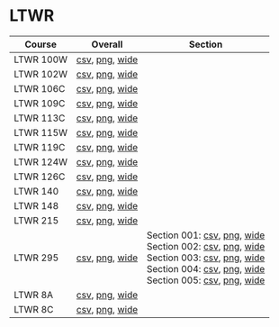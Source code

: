# LTWR

| Course | Overall | Section |
| ------ | ------- | ------- |
| LTWR 100W | [csv](https://github.com/UCSD-Historical-Enrollment-Data/2025Spring/blob/main/overall/LTWR%20100W.csv), [png](https://raw.githubusercontent.com/UCSD-Historical-Enrollment-Data/2025Spring/main/plot_overall/LTWR%20100W.png), [wide](https://raw.githubusercontent.com/UCSD-Historical-Enrollment-Data/2025Spring/main/plot_overall_wide/LTWR%20100W.png) |  |
| LTWR 102W | [csv](https://github.com/UCSD-Historical-Enrollment-Data/2025Spring/blob/main/overall/LTWR%20102W.csv), [png](https://raw.githubusercontent.com/UCSD-Historical-Enrollment-Data/2025Spring/main/plot_overall/LTWR%20102W.png), [wide](https://raw.githubusercontent.com/UCSD-Historical-Enrollment-Data/2025Spring/main/plot_overall_wide/LTWR%20102W.png) |  |
| LTWR 106C | [csv](https://github.com/UCSD-Historical-Enrollment-Data/2025Spring/blob/main/overall/LTWR%20106C.csv), [png](https://raw.githubusercontent.com/UCSD-Historical-Enrollment-Data/2025Spring/main/plot_overall/LTWR%20106C.png), [wide](https://raw.githubusercontent.com/UCSD-Historical-Enrollment-Data/2025Spring/main/plot_overall_wide/LTWR%20106C.png) |  |
| LTWR 109C | [csv](https://github.com/UCSD-Historical-Enrollment-Data/2025Spring/blob/main/overall/LTWR%20109C.csv), [png](https://raw.githubusercontent.com/UCSD-Historical-Enrollment-Data/2025Spring/main/plot_overall/LTWR%20109C.png), [wide](https://raw.githubusercontent.com/UCSD-Historical-Enrollment-Data/2025Spring/main/plot_overall_wide/LTWR%20109C.png) |  |
| LTWR 113C | [csv](https://github.com/UCSD-Historical-Enrollment-Data/2025Spring/blob/main/overall/LTWR%20113C.csv), [png](https://raw.githubusercontent.com/UCSD-Historical-Enrollment-Data/2025Spring/main/plot_overall/LTWR%20113C.png), [wide](https://raw.githubusercontent.com/UCSD-Historical-Enrollment-Data/2025Spring/main/plot_overall_wide/LTWR%20113C.png) |  |
| LTWR 115W | [csv](https://github.com/UCSD-Historical-Enrollment-Data/2025Spring/blob/main/overall/LTWR%20115W.csv), [png](https://raw.githubusercontent.com/UCSD-Historical-Enrollment-Data/2025Spring/main/plot_overall/LTWR%20115W.png), [wide](https://raw.githubusercontent.com/UCSD-Historical-Enrollment-Data/2025Spring/main/plot_overall_wide/LTWR%20115W.png) |  |
| LTWR 119C | [csv](https://github.com/UCSD-Historical-Enrollment-Data/2025Spring/blob/main/overall/LTWR%20119C.csv), [png](https://raw.githubusercontent.com/UCSD-Historical-Enrollment-Data/2025Spring/main/plot_overall/LTWR%20119C.png), [wide](https://raw.githubusercontent.com/UCSD-Historical-Enrollment-Data/2025Spring/main/plot_overall_wide/LTWR%20119C.png) |  |
| LTWR 124W | [csv](https://github.com/UCSD-Historical-Enrollment-Data/2025Spring/blob/main/overall/LTWR%20124W.csv), [png](https://raw.githubusercontent.com/UCSD-Historical-Enrollment-Data/2025Spring/main/plot_overall/LTWR%20124W.png), [wide](https://raw.githubusercontent.com/UCSD-Historical-Enrollment-Data/2025Spring/main/plot_overall_wide/LTWR%20124W.png) |  |
| LTWR 126C | [csv](https://github.com/UCSD-Historical-Enrollment-Data/2025Spring/blob/main/overall/LTWR%20126C.csv), [png](https://raw.githubusercontent.com/UCSD-Historical-Enrollment-Data/2025Spring/main/plot_overall/LTWR%20126C.png), [wide](https://raw.githubusercontent.com/UCSD-Historical-Enrollment-Data/2025Spring/main/plot_overall_wide/LTWR%20126C.png) |  |
| LTWR 140 | [csv](https://github.com/UCSD-Historical-Enrollment-Data/2025Spring/blob/main/overall/LTWR%20140.csv), [png](https://raw.githubusercontent.com/UCSD-Historical-Enrollment-Data/2025Spring/main/plot_overall/LTWR%20140.png), [wide](https://raw.githubusercontent.com/UCSD-Historical-Enrollment-Data/2025Spring/main/plot_overall_wide/LTWR%20140.png) |  |
| LTWR 148 | [csv](https://github.com/UCSD-Historical-Enrollment-Data/2025Spring/blob/main/overall/LTWR%20148.csv), [png](https://raw.githubusercontent.com/UCSD-Historical-Enrollment-Data/2025Spring/main/plot_overall/LTWR%20148.png), [wide](https://raw.githubusercontent.com/UCSD-Historical-Enrollment-Data/2025Spring/main/plot_overall_wide/LTWR%20148.png) |  |
| LTWR 215 | [csv](https://github.com/UCSD-Historical-Enrollment-Data/2025Spring/blob/main/overall/LTWR%20215.csv), [png](https://raw.githubusercontent.com/UCSD-Historical-Enrollment-Data/2025Spring/main/plot_overall/LTWR%20215.png), [wide](https://raw.githubusercontent.com/UCSD-Historical-Enrollment-Data/2025Spring/main/plot_overall_wide/LTWR%20215.png) |  |
| LTWR 295 | [csv](https://github.com/UCSD-Historical-Enrollment-Data/2025Spring/blob/main/overall/LTWR%20295.csv), [png](https://raw.githubusercontent.com/UCSD-Historical-Enrollment-Data/2025Spring/main/plot_overall/LTWR%20295.png), [wide](https://raw.githubusercontent.com/UCSD-Historical-Enrollment-Data/2025Spring/main/plot_overall_wide/LTWR%20295.png) | Section 001: [csv](https://github.com/UCSD-Historical-Enrollment-Data/2025Spring/blob/main/section/LTWR%20295_001.csv), [png](https://raw.githubusercontent.com/UCSD-Historical-Enrollment-Data/2025Spring/main/plot_section/LTWR%20295_001.png), [wide](https://raw.githubusercontent.com/UCSD-Historical-Enrollment-Data/2025Spring/main/plot_section_wide/LTWR%20295_001.png)<br>Section 002: [csv](https://github.com/UCSD-Historical-Enrollment-Data/2025Spring/blob/main/section/LTWR%20295_002.csv), [png](https://raw.githubusercontent.com/UCSD-Historical-Enrollment-Data/2025Spring/main/plot_section/LTWR%20295_002.png), [wide](https://raw.githubusercontent.com/UCSD-Historical-Enrollment-Data/2025Spring/main/plot_section_wide/LTWR%20295_002.png)<br>Section 003: [csv](https://github.com/UCSD-Historical-Enrollment-Data/2025Spring/blob/main/section/LTWR%20295_003.csv), [png](https://raw.githubusercontent.com/UCSD-Historical-Enrollment-Data/2025Spring/main/plot_section/LTWR%20295_003.png), [wide](https://raw.githubusercontent.com/UCSD-Historical-Enrollment-Data/2025Spring/main/plot_section_wide/LTWR%20295_003.png)<br>Section 004: [csv](https://github.com/UCSD-Historical-Enrollment-Data/2025Spring/blob/main/section/LTWR%20295_004.csv), [png](https://raw.githubusercontent.com/UCSD-Historical-Enrollment-Data/2025Spring/main/plot_section/LTWR%20295_004.png), [wide](https://raw.githubusercontent.com/UCSD-Historical-Enrollment-Data/2025Spring/main/plot_section_wide/LTWR%20295_004.png)<br>Section 005: [csv](https://github.com/UCSD-Historical-Enrollment-Data/2025Spring/blob/main/section/LTWR%20295_005.csv), [png](https://raw.githubusercontent.com/UCSD-Historical-Enrollment-Data/2025Spring/main/plot_section/LTWR%20295_005.png), [wide](https://raw.githubusercontent.com/UCSD-Historical-Enrollment-Data/2025Spring/main/plot_section_wide/LTWR%20295_005.png) |
| LTWR 8A | [csv](https://github.com/UCSD-Historical-Enrollment-Data/2025Spring/blob/main/overall/LTWR%208A.csv), [png](https://raw.githubusercontent.com/UCSD-Historical-Enrollment-Data/2025Spring/main/plot_overall/LTWR%208A.png), [wide](https://raw.githubusercontent.com/UCSD-Historical-Enrollment-Data/2025Spring/main/plot_overall_wide/LTWR%208A.png) |  |
| LTWR 8C | [csv](https://github.com/UCSD-Historical-Enrollment-Data/2025Spring/blob/main/overall/LTWR%208C.csv), [png](https://raw.githubusercontent.com/UCSD-Historical-Enrollment-Data/2025Spring/main/plot_overall/LTWR%208C.png), [wide](https://raw.githubusercontent.com/UCSD-Historical-Enrollment-Data/2025Spring/main/plot_overall_wide/LTWR%208C.png) |  |

